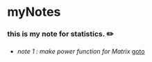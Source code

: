 # myNotes 


### this is my note for statistics. ✏️
* _note 1 : make power function for Matrix_ [goto](https://github.com/JoshXie0809/myNotes/blob/main/note/note_001_matrixPower.R)
